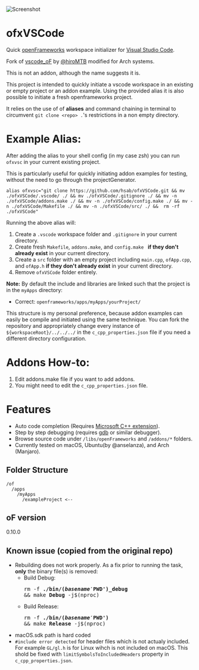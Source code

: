 
![Screenshot](https://raw.githubusercontent.com/hsab/vscode_oF/master/.readme/image.png)

# ofxVSCode

Quick [openFrameworks](https://openframeworks.cc/) workspace initializer for [Visual Studio Code](https://code.visualstudio.com/).

Fork of [vscode_oF](https://github.com/hiroMTB/vscode_oF) by [@hiroMTB](https://github.com/hiroMTB) modified for Arch systems.

This is not an addon, although the name suggests it is.

This project is intended to quickly initiate a vscode workspace in an existing or empty project or an addon example.
Using the provided alias it is also possible to initiate a fresh openframeworks project.

It relies on the use of of **aliases** and command chaining in terminal to circumvent `git clone <repo> .`'s restrictions in a non empty directory.
  

# Example Alias:

After adding the alias to your shell config (in my case zsh) you can run `ofxvsc` in your current existing project.

This is particularly useful for quickly initiating addon examples for testing, without the need to go through the projectGenerator.

```
alias ofxvsc="git clone https://github.com/hsab/ofxVSCode.git && mv ./ofxVSCode/.vscode/ ./ && mv ./ofxVSCode/.gitignore ./ && mv -n ./ofxVSCode/addons.make ./ && mv -n ./ofxVSCode/config.make ./ && mv -n ./ofxVSCode/Makefile ./ && mv -n ./ofxVSCode/src/ ./ &&  rm -rf ./ofxVSCode"
```


Running the above alias will:
1. Create a `.vscode` workspace folder and `.gitignore` in your current directory.
2. Create fresh `Makefile`, `addons.make`, and `config.make ` **if they don't already exist** in your current directory.
3. Create a `src` folder with an empty project including `main.cpp`, `ofApp.cpp`, and `ofApp.h` **if they don't already exist** in your current directory.
4. Remove `ofxVSCode` folder entirely.


**Note:** By default the include and libraries are linked such that the project is in the `myApps` directory:
- Correct: `openframeworks/apps/myApps/yourProject/`

This structure is my personal preference, because addon examples can easily be compile and initiated using the same technique. You can fork the repository and appropriately change every instance of `${workspaceRoot}/../../../` in the `c_cpp_properties.json` file if you need a different directory configuration.

  

# Addons How-to:
1. Edit addons.make file if you want to add addons.
2. You might need to edit the `c_cpp_properties.json` file.
  
  

# Features
- Auto code completion (Requires [Microsoft C++ extension](https://code.visualstudio.com/docs/languages/cpp)).
- Step by step debugging (requires [gdb](https://www.gnu.org/software/gdb/) or similar debugger).
- Browse source code under `/libs/openFrameworks` and `/addons/*` folders.
- Currently tested on macOS, Ubuntu(by @anselanza), and Arch (Manjaro).

  
## Folder Structure

```
/of
  /apps
    /myApps
      /exampleProject <--
```

## oF version
0.10.0

  
## Known issue (copied from the original repo)

+ Rebuilding does not work properly. As a fix prior to running the task, **only** the binary file(s) is removed:
  - Build Debug: <pre>rm -f <b>./bin/$(basename '$PWD')_debug</b> && make <b>Debug</b> -j$(nproc)</pre>
  - Build Release: <pre>rm -f <b>./bin/$(basename '$PWD')</b> && make <b>Release</b> -j$(nproc)</pre>
+ macOS.sdk path is hard coded
+ `#include error detected` for header files which is not actualy included. For example `GL/gl.h` is for Linux wihch is not included on macOS. This shold be fixed with `limitSymbolsToIncludedHeaders` property in `c_cpp_properties.json`.

